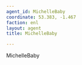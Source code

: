 ```yaml
---
agent_id: MichelleBaby
coordinate: 53.383, -1.467
faction: enl
layout: agent
title: MichelleBaby

---
```


MichelleBaby
